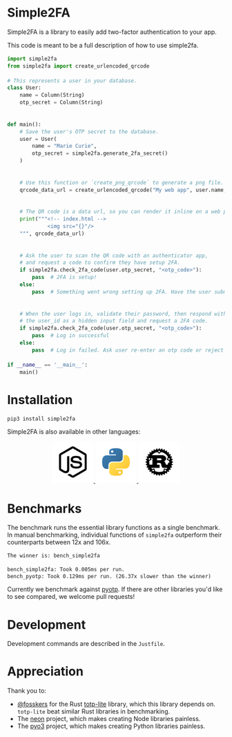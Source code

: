 # Simple2FA

Simple2FA is a library to easily add two-factor authentication to your app.

This code is meant to be a full description of how to use simple2fa.

```python
import simple2fa
from simple2fa import create_urlencoded_qrcode

# This represents a user in your database.
class User:
    name = Column(String)
    otp_secret = Column(String)

    
def main():
    # Save the user's OTP secret to the database.
    user = User(
        name = "Marie Curie",
        otp_secret = simple2fa.generate_2fa_secret()
    )

    
    # Use this function or `create_png_qrcode` to generate a png file.
    qrcode_data_url = create_urlencoded_qrcode("My web app", user.name, user.otp_secret)
    
    
    # The QR code is a data url, so you can render it inline on a web page.
    print("""<!-- index.html -->
             <img src="{}"/>
    """, qrcode_data_url)

    
    # Ask the user to scan the QR code with an authenticator app,
    # and request a code to confirm they have setup 2FA.
    if simple2fa.check_2fa_code(user.otp_secret, "<otp_code>"):
        pass  # 2FA is setup!
    else:
        pass  # Something went wrong setting up 2FA. Have the user submit a code again.

    
    # When the user logs in, validate their password, then respond with
    # the user_id as a hidden input field and request a 2FA code.
    if simple2fa.check_2fa_code(user.otp_secret, "<otp_code>"):
        pass  # Log in successful
    else:
        pass  # Log in failed. Ask user re-enter an otp code or reject their login attempt.
        
if __name__ == '__main__':
    main()
```

# Installation

    pip3 install simple2fa

Simple2FA is also available in other languages:

<p align="center">
<a href="/node">
    <img src="https://github.com/kurtbuilds/logos/blob/9e56858d368da9e05a517c81ce28394f82d6b2fa/programming/node.png?raw=true" width="96px"/>
</a>
<a href="/python">
    <img src="https://github.com/kurtbuilds/logos/blob/9e56858d368da9e05a517c81ce28394f82d6b2fa/programming/python.png?raw=true" width="96px"/>
</a>
<a href="https://github.com/kurtbuilds/simple2fa/">
    <img src="https://github.com/kurtbuilds/logos/blob/9e56858d368da9e05a517c81ce28394f82d6b2fa/programming/rust.png?raw=true" width="96px"/>
</a>
</p>

# Benchmarks

The benchmark runs the essential library functions as a single benchmark. In manual benchmarking,
individual functions of `simple2fa` outperform their counterparts between 12x and 106x.

    The winner is: bench_simple2fa

    bench_simple2fa: Took 0.005ms per run.
    bench_pyotp: Took 0.129ms per run. (26.37x slower than the winner)

Currently we benchmark against [pyotp](https://github.com/pyauth/pyotp). If there are other libraries
you'd like to see compared, we welcome pull requests!

# Development

Development commands are described in the `Justfile`.

# Appreciation

Thank you to:

- [@fosskers](https://github.com/fosskers) for the Rust [totp-lite](https://github.com/fosskers/totp-lite) library, 
    which this library depends on. `totp-lite` beat similar Rust libraries in benchmarking.
- The [neon](https://neon-bindings.com/) project, which makes creating Node libraries painless.
- The [pyo3](https://pyo3.rs/) project, which makes creating Python libraries painless.
